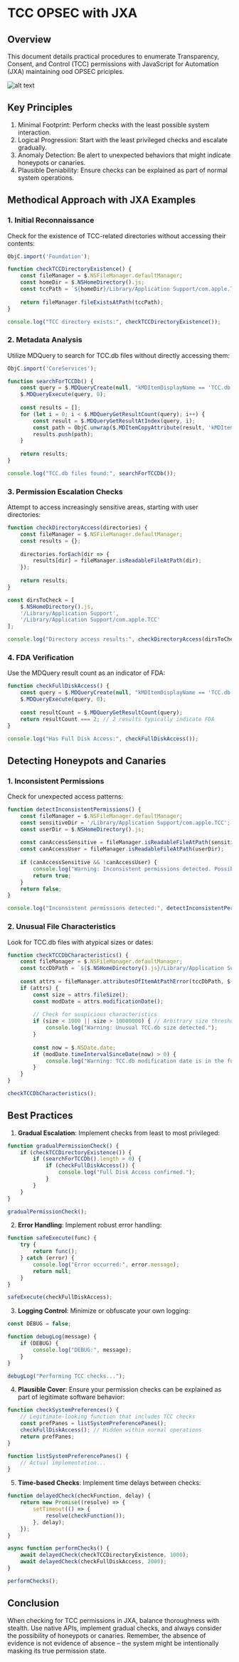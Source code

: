 # TCC OPSEC with JXA

## Overview

This document details practical procedures to enumerate Transparency, Consent, and Control (TCC) permissions with JavaScript for Automation (JXA) maintaining ood OPSEC priciples.

![alt text](image.png)

## Key Principles

1. Minimal Footprint: Perform checks with the least possible system interaction.
2. Logical Progression: Start with the least privileged checks and escalate gradually.
3. Anomaly Detection: Be alert to unexpected behaviors that might indicate honeypots or canaries.
4. Plausible Deniability: Ensure checks can be explained as part of normal system operations.

## Methodical Approach with JXA Examples

### 1. Initial Reconnaissance

Check for the existence of TCC-related directories without accessing their contents:

```javascript
ObjC.import('Foundation');

function checkTCCDirectoryExistence() {
    const fileManager = $.NSFileManager.defaultManager;
    const homeDir = $.NSHomeDirectory().js;
    const tccPath = `${homeDir}/Library/Application Support/com.apple.TCC`;
    
    return fileManager.fileExistsAtPath(tccPath);
}

console.log("TCC directory exists:", checkTCCDirectoryExistence());
```

### 2. Metadata Analysis

Utilize MDQuery to search for TCC.db files without directly accessing them:

```javascript
ObjC.import('CoreServices');

function searchForTCCDb() {
    const query = $.MDQueryCreate(null, "kMDItemDisplayName == 'TCC.db'", null, null);
    $.MDQueryExecute(query, 0);
    
    const results = [];
    for (let i = 0; i < $.MDQueryGetResultCount(query); i++) {
        const result = $.MDQueryGetResultAtIndex(query, i);
        const path = ObjC.unwrap($.MDItemCopyAttribute(result, 'kMDItemPath'));
        results.push(path);
    }
    
    return results;
}

console.log("TCC.db files found:", searchForTCCDb());
```

### 3. Permission Escalation Checks

Attempt to access increasingly sensitive areas, starting with user directories:

```javascript
function checkDirectoryAccess(directories) {
    const fileManager = $.NSFileManager.defaultManager;
    const results = {};
    
    directories.forEach(dir => {
        results[dir] = fileManager.isReadableFileAtPath(dir);
    });
    
    return results;
}

const dirsToCheck = [
    $.NSHomeDirectory().js,
    '/Library/Application Support',
    '/Library/Application Support/com.apple.TCC'
];

console.log("Directory access results:", checkDirectoryAccess(dirsToCheck));
```

### 4. FDA Verification

Use the MDQuery result count as an indicator of FDA:

```javascript
function checkFullDiskAccess() {
    const query = $.MDQueryCreate(null, "kMDItemDisplayName == 'TCC.db'", null, null);
    $.MDQueryExecute(query, 0);
    
    const resultCount = $.MDQueryGetResultCount(query);
    return resultCount === 2; // 2 results typically indicate FDA
}

console.log("Has Full Disk Access:", checkFullDiskAccess());
```

## Detecting Honeypots and Canaries

### 1. Inconsistent Permissions

Check for unexpected access patterns:

```javascript
function detectInconsistentPermissions() {
    const fileManager = $.NSFileManager.defaultManager;
    const sensitiveDir = '/Library/Application Support/com.apple.TCC';
    const userDir = $.NSHomeDirectory().js;
    
    const canAccessSensitive = fileManager.isReadableFileAtPath(sensitiveDir);
    const canAccessUser = fileManager.isReadableFileAtPath(userDir);
    
    if (canAccessSensitive && !canAccessUser) {
        console.log("Warning: Inconsistent permissions detected. Possible honeypot.");
        return true;
    }
    return false;
}

console.log("Inconsistent permissions detected:", detectInconsistentPermissions());
```

### 2. Unusual File Characteristics

Look for TCC.db files with atypical sizes or dates:

```javascript
function checkTCCDbCharacteristics() {
    const fileManager = $.NSFileManager.defaultManager;
    const tccDbPath = `${$.NSHomeDirectory().js}/Library/Application Support/com.apple.TCC/TCC.db`;
    
    const attrs = fileManager.attributesOfItemAtPathError(tccDbPath, $());
    if (attrs) {
        const size = attrs.fileSize();
        const modDate = attrs.modificationDate();
        
        // Check for suspicious characteristics
        if (size < 1000 || size > 10000000) { // Arbitrary size thresholds
            console.log("Warning: Unusual TCC.db size detected.");
        }
        
        const now = $.NSDate.date;
        if (modDate.timeIntervalSinceDate(now) > 0) {
            console.log("Warning: TCC.db modification date is in the future.");
        }
    }
}

checkTCCDbCharacteristics();
```

## Best Practices

1. **Gradual Escalation**: Implement checks from least to most privileged:

```javascript
function gradualPermissionCheck() {
    if (checkTCCDirectoryExistence()) {
        if (searchForTCCDb().length > 0) {
            if (checkFullDiskAccess()) {
                console.log("Full Disk Access confirmed.");
            }
        }
    }
}

gradualPermissionCheck();
```

2. **Error Handling**: Implement robust error handling:

```javascript
function safeExecute(func) {
    try {
        return func();
    } catch (error) {
        console.log("Error occurred:", error.message);
        return null;
    }
}

safeExecute(checkFullDiskAccess);
```

3. **Logging Control**: Minimize or obfuscate your own logging:

```javascript
const DEBUG = false;

function debugLog(message) {
    if (DEBUG) {
        console.log("DEBUG:", message);
    }
}

debugLog("Performing TCC checks...");
```

4. **Plausible Cover**: Ensure your permission checks can be explained as part of legitimate software behavior:

```javascript
function checkSystemPreferences() {
    // Legitimate-looking function that includes TCC checks
    const prefPanes = listSystemPreferencePanes();
    checkFullDiskAccess(); // Hidden within normal operations
    return prefPanes;
}

function listSystemPreferencePanes() {
    // Actual implementation...
}
```

5. **Time-based Checks**: Implement time delays between checks:

```javascript
function delayedCheck(checkFunction, delay) {
    return new Promise((resolve) => {
        setTimeout(() => {
            resolve(checkFunction());
        }, delay);
    });
}

async function performChecks() {
    await delayedCheck(checkTCCDirectoryExistence, 1000);
    await delayedCheck(checkFullDiskAccess, 2000);
}

performChecks();
```

## Conclusion

When checking for TCC permissions in JXA, balance thoroughness with stealth. Use native APIs, implement gradual checks, and always consider the possibility of honeypots or canaries. Remember, the absence of evidence is not evidence of absence – the system might be intentionally masking its true permission state.
